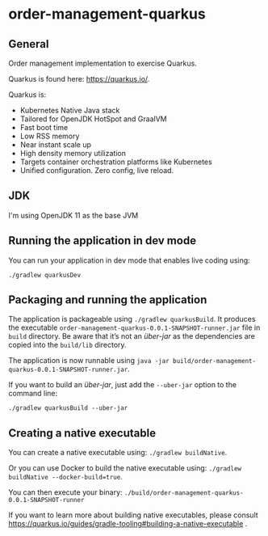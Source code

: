 # order-management-quarkus

## General
Order management implementation to exercise Quarkus.

Quarkus is found here: https://quarkus.io/.

Quarkus is:

* Kubernetes Native Java stack
* Tailored for OpenJDK HotSpot and GraalVM
* Fast boot time
* Low RSS memory
* Near instant scale up
* High density memory utilization
* Targets container orchestration platforms like Kubernetes
* Unified configuration. Zero config, live reload.

## JDK

I'm using OpenJDK 11 as the base JVM

## Running the application in dev mode

You can run your application in dev mode that enables live coding using:
```
./gradlew quarkusDev
```

## Packaging and running the application

The application is packageable using `./gradlew quarkusBuild`.
It produces the executable `order-management-quarkus-0.0.1-SNAPSHOT-runner.jar` file in `build` directory.
Be aware that it’s not an _über-jar_ as the dependencies are copied into the `build/lib` directory.

The application is now runnable using `java -jar build/order-management-quarkus-0.0.1-SNAPSHOT-runner.jar`.

If you want to build an _über-jar_, just add the `--uber-jar` option to the command line:
```
./gradlew quarkusBuild --uber-jar
```

## Creating a native executable

You can create a native executable using: `./gradlew buildNative`.

Or you can use Docker to build the native executable using: `./gradlew buildNative --docker-build=true`.

You can then execute your binary: `./build/order-management-quarkus-0.0.1-SNAPSHOT-runner`

If you want to learn more about building native executables, please consult https://quarkus.io/guides/gradle-tooling#building-a-native-executable .
